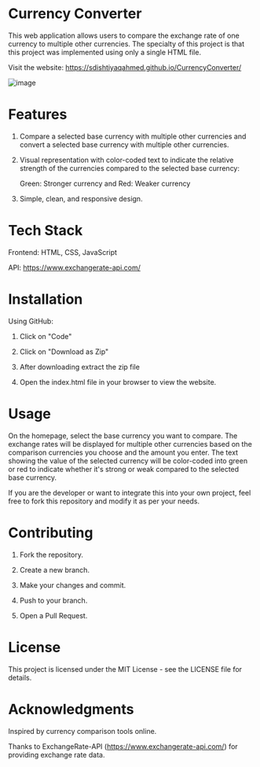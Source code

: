 # Currency Converter
This web application allows users to compare the exchange rate of one currency to multiple other currencies. The specialty of this project is that this project was implemented using only a single HTML file.

Visit the website: https://sdishtiyaqahmed.github.io/CurrencyConverter/

![image](https://github.com/user-attachments/assets/d53892cc-e7c3-4ef2-b712-09d912771f5c)



# Features
1. Compare a selected base currency with multiple other currencies and convert a selected base currency with multiple other currencies.

2. Visual representation with color-coded text to indicate the relative strength of the currencies compared to the selected base currency:

    Green: Stronger currency and Red: Weaker currency

3. Simple, clean, and responsive design.

# Tech Stack
Frontend: HTML, CSS, JavaScript

API: https://www.exchangerate-api.com/

# Installation

Using GitHub:

1. Click on "Code"

2. Click on "Download as Zip"

3. After downloading extract the zip file

4. Open the index.html file in your browser to view the website.
   
# Usage

On the homepage, select the base currency you want to compare. The exchange rates will be displayed for multiple other currencies based on the comparison currencies you choose and the amount you enter. The text showing the value of the selected currency will be color-coded into green or red to indicate whether it's strong or weak compared to the selected base currency.

If you are the developer or want to integrate this into your own project, feel free to fork this repository and modify it as per your needs.

# Contributing

1. Fork the repository.

2. Create a new branch.

3. Make your changes and commit.

4. Push to your branch.

5. Open a Pull Request.

# License

This project is licensed under the MIT License - see the LICENSE file for details.

# Acknowledgments

Inspired by currency comparison tools online.

Thanks to ExchangeRate-API (https://www.exchangerate-api.com/) for providing exchange rate data.

